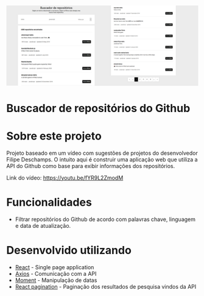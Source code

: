 ![Buscador de repositorios do github em react](/buscador-de-repositorios-github-screenshot.png)

# Buscador de repositórios do Github

# Sobre este projeto

Projeto baseado em um vídeo com sugestões de projetos do desenvolvedor Filipe Deschamps. O intuito aqui é construir uma aplicação web que utiliza a API do Github como base para exibir informações dos repositórios.   

Link do vídeo: https://youtu.be/fYR9L2ZmodM

# Funcionalidades

* Filtrar repositórios do Github de acordo com palavras chave, linguagem e data de atualização.

# Desenvolvido utilizando

* [React](https://pt-br.reactjs.org/) - Single page application
* [Axios](https://github.com/axios/axios) - Comunicação com a API
* [Moment](https://momentjs.com/) - Manipulação de datas
* [React pagination](https://github.com/vayser/react-js-pagination) - Paginação dos resultados de pesquisa vindos da API
